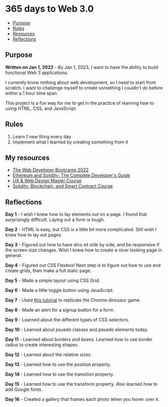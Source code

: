 # 365 days to Web 3.0

- [Purpose](#purpose)
- [Rules](#rules)
- [Resources](#my-resources)
- [Reflections](#reflections)

## Purpose
__Written on Jan 1, 2022__ - By Jan 1, 2023, I want to have the ability to build functional Web 3 applications. 

I currently know nothing about web development, so I need to start from scratch. 
I want to challenge myself to create something I couldn't do before within a 1 hour time span.

This project is a fun way for me to get in the practice of learning how to using HTML, CSS, and JavaScript. 

## Rules
1. Learn 1 new thing every day
1. Implement what I learned by creating something from it


## My resources
- [The Web Developer Bootcamp 2022](https://www.udemy.com/course/the-web-developer-bootcamp/)
- [Ethereum and Solidity: The Complete Developer's Guide](https://www.udemy.com/course/ethereum-and-solidity-the-complete-developers-guide/)
- [UX & Web Design Master Course](https://www.udemy.com/course/ux-web-design-master-course-strategy-design-development/)
- [Solidity, Blockchain, and Smart Contract Course](https://www.youtube.com/watch?v=M576WGiDBdQ&list=WL&index=4&t=1804s)

## Reflections
__Day 1__ - I wish I knew how to lay elements out on a page. I found that surprisingly difficult. Laying out a form is tough.

__Day 2__ - HTML is easy, but CSS is a little bit more complicated. Still wish I knew how to lay out pages.

__Day 3__ - Figured out how to have divs sit side by side, and be responsive if the screen size changes. Wish I knew how to create a nicer looking page in general.

__Day 4__ - Figured out CSS Flexbox! Next step is to figure out how to use and create grids, then make a full static page.

__Day 5__ - Made a simple layout using CSS Grid.

__Day 6__ - Made a little toggle button using JavaScript.

__Day 7__ - Used [this tutorial](https://www.youtube.com/watch?v=bG2BmmYr9NQ) to replicate the Chrome dinosaur game.

__Day 8__ - Made an alert for a signup button for a form.

__Day 9__ - Learned about the different types of CSS selectors.

__Day 10__ - Learned about psuedo classes and psuedo elements today.

__Day 11__ - Learned about borders and boxes. Learned how to use border radius to create interesting shapes.

__Day 12__ - Learned about the relative sizes.

__Day 13__ - Learned how to use the position property.

__Day 14__ - Learned how to use the transition property.

__Day 15__ - Learned how to use the transform property. Also learned how to add Google fonts.

__Day 16__ - Created a gallery that frames each photo when you hover over it.